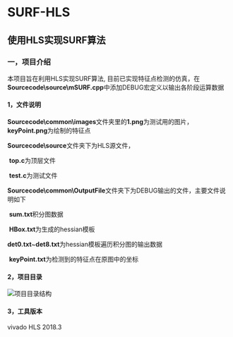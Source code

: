 # SURF-HLS
## 使用HLS实现SURF算法

### 一，项目介绍

本项目旨在利用HLS实现SURF算法, 目前已实现特征点检测的仿真，在**Sourcecode\source\mSURF.cpp**中添加DEBUG宏定义以输出各阶段运算数据

#### 1，文件说明

**Sourcecode\common\images**文件夹里的**1.png**为测试用的图片，**keyPoint.png**为绘制的特征点

**Sourcecode\source**文件夹下为HLS源文件，

​		**top.c**为顶层文件

​		**test.c**为测试文件

**Sourcecode\common\OutputFile**文件夹下为DEBUG输出的文件，主要文件说明如下

​		**sum.txt**积分图数据

​		**HBox.txt**为生成的hessian模板

​		**det0.txt**~**det8.txt**为hessian模板遍历积分图的输出数据

​		**keyPoint.txt**为检测到的特征点在原图中的坐标

#### 2，项目目录

![项目目录结构](F:\MyGit\SURF-HLS\images\项目目录结构.png)

#### 3，工具版本

vivado HLS 2018.3





